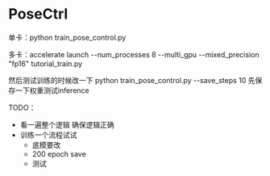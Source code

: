 # PoseCtrl

单卡：python train_pose_control.py

多卡：accelerate launch --num_processes 8 --multi_gpu --mixed_precision "fp16" tutorial_train.py 

然后测试训练的时候改一下 python train_pose_control.py --save_steps 10 先保存一下权重测试inference


TODO：

- 看一遍整个逻辑 确保逻辑正确
- 训练一个流程试试
  - 底模要改
  - 200 epoch save
  - 测试
  